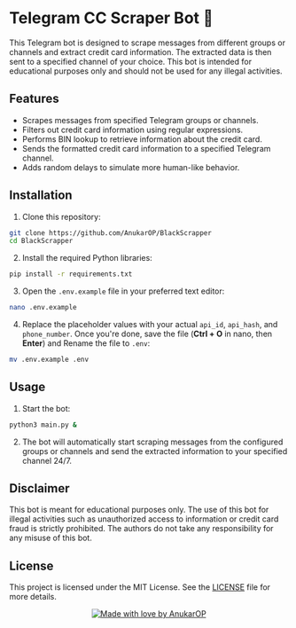 
# Telegram CC Scraper Bot 🚀

This Telegram bot is designed to scrape messages from different groups or channels and extract credit card information. The extracted data is then sent to a specified channel of your choice. This bot is intended for educational purposes only and should not be used for any illegal activities.

## Features

- Scrapes messages from specified Telegram groups or channels.
- Filters out credit card information using regular expressions.
- Performs BIN lookup to retrieve information about the credit card.
- Sends the formatted credit card information to a specified Telegram channel.
- Adds random delays to simulate more human-like behavior.

## Installation

1. Clone this repository:

```bash
git clone https://github.com/AnukarOP/BlackScrapper
cd BlackScrapper
```

2. Install the required Python libraries:

```bash
pip install -r requirements.txt
```

3. Open the `.env.example` file in your preferred text editor:

```bash
nano .env.example
```

4. Replace the placeholder values with your actual `api_id`, `api_hash`, and `phone_number`. Once you're done, save the file (**Ctrl + O** in nano, then **Enter**) and Rename the file to `.env`:

```bash
mv .env.example .env
```

## Usage

1. Start the bot:

```bash
python3 main.py &
```

2. The bot will automatically start scraping messages from the configured groups or channels and send the extracted information to your specified channel 24/7.

## Disclaimer

This bot is meant for educational purposes only. The use of this bot for illegal activities such as unauthorized access to information or credit card fraud is strictly prohibited. The authors do not take any responsibility for any misuse of this bot.

## License

This project is licensed under the MIT License. See the [LICENSE](LICENSE) file for more details.

<p align="center">
  <a href="https://github.com/AnukarOP" target="_blank">
    <img src="https://img.shields.io/badge/Made%20with%20%E2%9D%A4%20by-AnukarOP-%23FF0000.svg" alt="Made with love by AnukarOP"/>
  </a>
</p>
